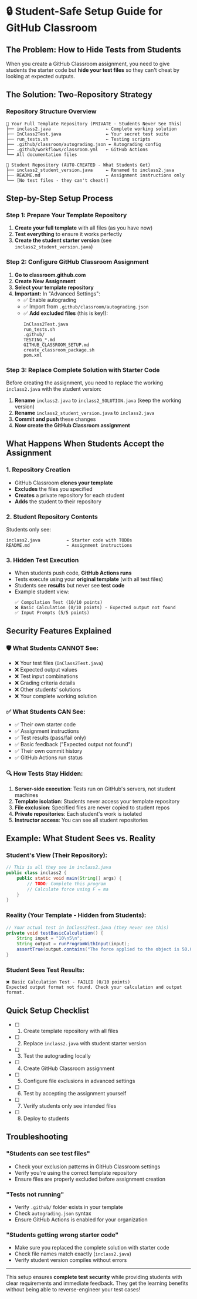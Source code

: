 # 🔒 Student-Safe Setup Guide for GitHub Classroom

## The Problem: How to Hide Tests from Students

When you create a GitHub Classroom assignment, you need to give students the starter code but **hide your test files** so they can't cheat by looking at expected outputs.

## The Solution: Two-Repository Strategy

### Repository Structure Overview

```
📁 Your Full Template Repository (PRIVATE - Students Never See This)
├── inclass2.java                     ← Complete working solution
├── InClass2Test.java                 ← Your secret test suite  
├── run_tests.sh                      ← Testing scripts
├── .github/classroom/autograding.json ← Autograding config
├── .github/workflows/classroom.yml   ← GitHub Actions
└── All documentation files

📁 Student Repository (AUTO-CREATED - What Students Get)
├── inclass2_student_version.java     ← Renamed to inclass2.java
├── README.md                         ← Assignment instructions only
└── [No test files - they can't cheat!]
```

## Step-by-Step Setup Process

### Step 1: Prepare Your Template Repository

1. **Create your full template** with all files (as you have now)
2. **Test everything** to ensure it works perfectly
3. **Create the student starter version** (see `inclass2_student_version.java`)

### Step 2: Configure GitHub Classroom Assignment

1. **Go to classroom.github.com**
2. **Create New Assignment**
3. **Select your template repository**
4. **Important:** In "Advanced Settings":
   - ✅ Enable autograding
   - ✅ Import from `.github/classroom/autograding.json`
   - ✅ **Add excluded files** (this is key!):
     ```
     InClass2Test.java
     run_tests.sh
     .github/
     TESTING_*.md
     GITHUB_CLASSROOM_SETUP.md
     create_classroom_package.sh
     pom.xml
     ```

### Step 3: Replace Complete Solution with Starter Code

Before creating the assignment, you need to replace the working `inclass2.java` with the student version:

1. **Rename** `inclass2.java` to `inclass2_SOLUTION.java` (keep the working version)
2. **Rename** `inclass2_student_version.java` to `inclass2.java`
3. **Commit and push** these changes
4. **Now create the GitHub Classroom assignment**

## What Happens When Students Accept the Assignment

### 1. Repository Creation
- GitHub Classroom **clones your template**
- **Excludes** the files you specified
- **Creates** a private repository for each student
- **Adds** the student to their repository

### 2. Student Repository Contents
Students only see:
```
inclass2.java          ← Starter code with TODOs
README.md              ← Assignment instructions  
```

### 3. Hidden Test Execution
- When students push code, **GitHub Actions runs**
- Tests execute using your **original template** (with all test files)
- Students see **results** but never see **test code**
- Example student view:
  ```
  ✅ Compilation Test (10/10 points)
  ❌ Basic Calculation (0/10 points) - Expected output not found
  ✅ Input Prompts (5/5 points)
  ```

## Security Features Explained

### 🛡️ What Students CANNOT See:
- ❌ Your test files (`InClass2Test.java`)
- ❌ Expected output values
- ❌ Test input combinations  
- ❌ Grading criteria details
- ❌ Other students' solutions
- ❌ Your complete working solution

### ✅ What Students CAN See:
- ✅ Their own starter code
- ✅ Assignment instructions
- ✅ Test results (pass/fail only)
- ✅ Basic feedback ("Expected output not found")
- ✅ Their own commit history
- ✅ GitHub Actions run status

### 🔍 How Tests Stay Hidden:
1. **Server-side execution**: Tests run on GitHub's servers, not student machines
2. **Template isolation**: Students never access your template repository
3. **File exclusion**: Specified files are never copied to student repos
4. **Private repositories**: Each student's work is isolated
5. **Instructor access**: You can see all student repositories

## Example: What Student Sees vs. Reality

### Student's View (Their Repository):
```java
// This is all they see in inclass2.java
public class inclass2 {
    public static void main(String[] args) {
        // TODO: Complete this program
        // Calculate force using F = ma
    }
}
```

### Reality (Your Template - Hidden from Students):
```java
// Your actual test in InClass2Test.java (they never see this)
private void testBasicCalculation() {
    String input = "10\n5\n";
    String output = runProgramWithInput(input);
    assertTrue(output.contains("The force applied to the object is 50.0 N."));
}
```

### Student Sees Test Results:
```
❌ Basic Calculation Test - FAILED (0/10 points)
Expected output format not found. Check your calculation and output format.
```

## Quick Setup Checklist

- [ ] 1. Create template repository with all files
- [ ] 2. Replace `inclass2.java` with student starter version
- [ ] 3. Test the autograding locally
- [ ] 4. Create GitHub Classroom assignment
- [ ] 5. Configure file exclusions in advanced settings
- [ ] 6. Test by accepting the assignment yourself
- [ ] 7. Verify students only see intended files
- [ ] 8. Deploy to students

## Troubleshooting

### "Students can see test files"
- Check your exclusion patterns in GitHub Classroom settings
- Verify you're using the correct template repository
- Ensure files are properly excluded before assignment creation

### "Tests not running"
- Verify `.github/` folder exists in your template
- Check `autograding.json` syntax
- Ensure GitHub Actions is enabled for your organization

### "Students getting wrong starter code"
- Make sure you replaced the complete solution with starter code
- Check file names match exactly (`inclass2.java`)
- Verify student version compiles without errors

---

This setup ensures **complete test security** while providing students with clear requirements and immediate feedback. They get the learning benefits without being able to reverse-engineer your test cases!
